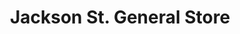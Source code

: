 ---
title: "Jackson St. General Store"
url: /seattle/jackson-st-general-store/
shop: Lebensmittel
---